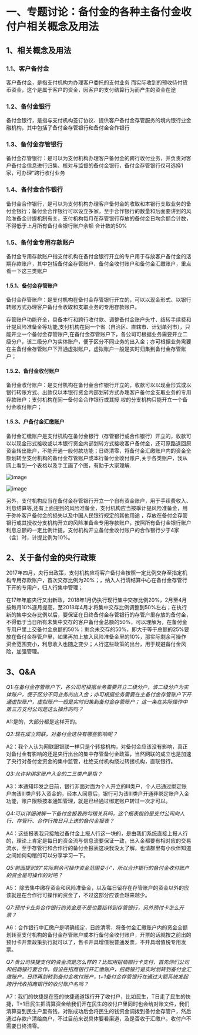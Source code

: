 # 一、专题讨论：备付金的各种主备付金收付户相关概念及用法

## 1、相关概念及用法
### 1.1、客户备付金

客户备付金，是指支付机构为办理客户委托的支付业务 而实际收到的预收待付货币资金，这个是属于客户的资金，因客户的支付结算行为而产生的资金在途

### 1.2、备付金银行

备付金银行，是指与支付机构签订协议、提供客户备付金存管服务的境内银行业金融机构，其中包括了备付金存管银行和备付金合作银行 

### 1.3、备付金存管银行

备付金存管银行：是可以为支付机构办理客户备付金的跨行收付业务，并负责对客户备付金信息进行归集、核对与监督的备付金银行，备付金存管银行仅可选择1家，可办理“跨行收付业务

### 1.4、备付金合作银行

备付金合作银行，是可以为支付机构办理客户备付金的收取和本银行支取业务的备付金银行；备付金合作银行可以设立多家，至于合作银行的数量和后面要讲到的风险准备金计提机制有关，支付机构每月在存管银行存放的备付金日均余额合计数，不得低于上月所有备付金银行账户余额 合计数的50%

### 1.5、备付金专用存款账户

备付金专用存款账户指支付机构在备付金银行开立的专户用于存放客户备付金的活期存款账户，其中包括备付金存管账户、备付金收付账户和备付金汇缴账户，重点看一下这三类账户

#### 1.5.1、备付金存管账户

备付金存管账户：是支付机构在备付金存管银行开立的，可以以现金形式、以银行转账方式办理客户备付金收取和支取业务的专用存款账户。

存管账户功能齐全，具备本行和跨行收付款、调整备付金账户头寸、结转手续费和计提风险准备金等功能,支付机构在同一个省（自治区、直辖市、计划单列市），只能开立一个备付金存管账户,在备付金存管账户下，各公司可根据业务需要开立二级分户，该二级分户为实体账户，便于区分不同业务的出入金；亦可根据业务需要在主备付金存管账户下开通虚拟账户，虚拟账户一般是实时归集到备付金存管账户； 
#### 1.5.2、备付金收付账户

备付金收付账户：是支付机构在备付金合作银行开立的，收款可以以现金形式或以银行转账方式、出款仅以本银行资金内部划转方式办理客户备付金支取业务的专用存款账户；支付机构在同一备付金合作银行或其授 权的分支机构只能开立一个备付金收付账户； 

#### 1.5.3、户备付金汇缴账户

备付金汇缴账户是支付机构在备付金银行（存管银行或合作银行）开立的，收款可以以现金形式接收或以本银行资金内部划转方式接收客户备付金，还可原路退回原资金转出账户，不能开通一般付款功能；日终清零，将备付金汇缴账户内的资金全额划转至支付机构的备付金存管账户或本行备付金收付账户,关于各类账户，我从网上看到一个表格以及手工画了个图，有助于大家理解.

![image](http://note.youdao.com/noteshare?id=39662ca87d3d8495eb63668eae866767)

![image](http://note.youdao.com/noteshare?id=f8b138c842aa0ab62f51f223c8a30e64)

另外，支付机构应当在备付金存管银行开立一个自有资金账户，用于手续费收入、利息结算等,还有上面提到的风险准备金，支付机构应当按季计提风险准备金，用于弥补客户备付金的损失以及中国人民银行规定的其他用途 ，存放在备付金存管银行或其授权分支机构开立的风险准备金专用存款账户，按照所有备付金银行账户利息总额的一定比例计提。支付机构开立备付金收付账户的合作银行少于4家（含）时，计提比例为10%。
## 2、关于备付金的央行政策
2017年四月，央行出政策，支付机构应将客户备付金按照一定比例交存至指定机构专用存款账户，首次交存比例为20%；，纳入人行清结算中心在备付金存管行下开的专用户，归人行集中管理； 

在17年年底央行又出新政，2018年1月仍执行现行集中交存比例20%，2月至4月按每月10%逐月提高，至2018年4月才将集中交存比例调整到50%左右；在执行新的集中交存比例以后，要保证在日终备付金存管银行的存管户里存放的备付金，不得低于当日所有未集中交存的客户备付金总额的50%，可以理解为，在备付金专用户里上交备付金总额的50%；剩余未交存的50%，即大于等于总额的25%要放在备付金存管户里，如果再加上放入风险准备金里的10%，那实际剩余可操作资金范围变小，利息收入也随之变少；人行这些政策的出台，用于规避备付金风险，加强管理。

## 3、Q&A

*Q1:在备付金存管账户下，各公司可根据业务需要开立二级分户，该二级分户为实体账户，便于区分不同业务的出入金；亦可根据业务需要在主备付金存管账户下开通虚拟账户，虚拟账户一般是实时归集到备付金存管账户； 这一条在实际操作中第三方支付公司是这么操作的吗？*

A1:是的，大部分都是这样开的。

*Q2:现在成立网联，对备付金这块有哪些影响呢？*

A2：我个人认为网联跟银联一样只是个转接机构，对备付金应该没有影响，真正对备付金有影响的还是央行出台的集中存管备付金政策，当然网联的成立也是加速了央行对备付金资金的集中监管，杜绝支付机构绕过转接机构，直联银行。

*Q3:允许非绑定账户入金的二三类户是指？*

A3：本通知印发之日前，银行非面对面为个人开立的Ⅲ类户，个人已通过绑定账户向该Ⅲ类户转入资金的，经本人同意后，银行可为该Ⅲ类户开通非绑定账户入金功能，账户限额按本通知管理，就是已经通过绑定账户转过一次才可以。

*Q4:可以详细讲解一下备付金报表的勾稽关系吗，这个报表指的是支付公司向人行、存管行、合作行按日月上送的备付金报表？*

A4：这些报表我只接触过备付金上报人行这一块的，是由我们系统直接上报人行的，理论上肯定是每日的资金流与信息流要保证一致，出入金都要有相对应的交易流水，至于存管行和合作行的备付金报表这块我没太了解，也请群里有小伙伴知道之间如何勾稽的可以分享学习一下。

*Q5:前面提到的“实际剩余可操作资金范围变小”，所以合作银行的备付金收付账户的资金是可操作的对吧？*

A5： 除去集中缴存资金和风险准备金，以及每日留存在存管账户的资金以外的应该就是在合作行可操作的资金了，不过这部分应该会越来越少。

*Q7:预付卡业务合作银行的资金是不是也要结转到存管银行，另外预付卡怎么开票？*

A6：合作银行中汇缴户是明确规定，日终清零，将备付金汇缴账户内的资金全额划转至支付机构的备付金存管账户或本行备付金收付账户，开票的话就按之前出的预付卡开票政策执行就可以了，售卡开具增值税普通发票，不开具增值税专用发票。

*Q7:贵公司快捷支付的资金流是怎么样的？比如用招商银行卡支付，首先你们公司和招商银行要合作，假设在招商银行开汇缴账户，招商银行是实时划转到备付金汇缴账户，日终再划转到备付金收付账户，t+1备付金存管银行在通过大额系统发起跨行代收招商银行的收付账户名吗？*

A7：我们的快捷是在签的快捷通道银行开了收付户，比如民生，T日走了民生的快捷，T+1日民生把清算资金给我们开在民生的收付户里同时也会给对账文件，我们清算查到民生户里有钱，对账成功后会将民生的钱资金调拨到备付金存管户，然后通过存款户清给商户，不过目前来说具体要看渠道，及是否收于汇缴户。收付户不需要日终清零。
